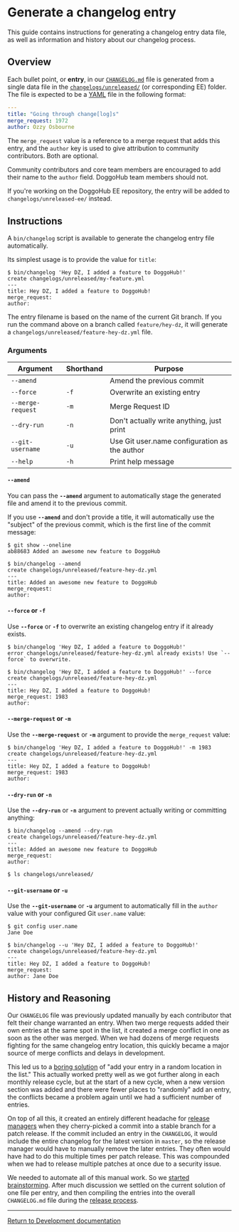 # Generate a changelog entry

This guide contains instructions for generating a changelog entry data file, as
well as information and history about our changelog process.

## Overview

Each bullet point, or **entry**, in our [`CHANGELOG.md`][changelog.md] file is
generated from a single data file in the [`changelogs/unreleased/`][unreleased]
(or corresponding EE) folder. The file is expected to be a [YAML] file in the
following format:

```yaml
---
title: "Going through change[log]s"
merge_request: 1972
author: Ozzy Osbourne
```

The `merge_request` value is a reference to a merge request that adds this
entry, and the `author` key is used to give attribution to community
contributors. Both are optional.

Community contributors and core team members are encouraged to add their name to
the `author` field. DoggoHub team members should not.

If you're working on the DoggoHub EE repository, the entry will be added to
`changelogs/unreleased-ee/` instead.

[changelog.md]: https://doggohub.com/doggohub-org/doggohub-ce/blob/master/CHANGELOG.md
[unreleased]: https://doggohub.com/doggohub-org/doggohub-ce/tree/master/changelogs/
[YAML]: https://en.wikipedia.org/wiki/YAML

## Instructions

A `bin/changelog` script is available to generate the changelog entry file
automatically.

Its simplest usage is to provide the value for `title`:

```text
$ bin/changelog 'Hey DZ, I added a feature to DoggoHub!'
create changelogs/unreleased/my-feature.yml
---
title: Hey DZ, I added a feature to DoggoHub!
merge_request:
author:
```

The entry filename is based on the name of the current Git branch. If you run
the command above on a branch called `feature/hey-dz`, it will generate a
`changelogs/unreleased/feature-hey-dz.yml` file.

### Arguments

| Argument          | Shorthand | Purpose                                       |
| ----------------- | --------- | --------------------------------------------- |
| `--amend`         |           | Amend the previous commit                     |
| `--force`         | `-f`      | Overwrite an existing entry                   |
| `--merge-request` | `-m`      | Merge Request ID                              |
| `--dry-run`       | `-n`      | Don't actually write anything, just print     |
| `--git-username`  | `-u`      | Use Git user.name configuration as the author |
| `--help`          | `-h`      | Print help message                            |

#### `--amend`

You can pass the **`--amend`** argument to automatically stage the generated
file and amend it to the previous commit.

If you use **`--amend`** and don't provide a title, it will automatically use
the "subject" of the previous commit, which is the first line of the commit
message:

```text
$ git show --oneline
ab88683 Added an awesome new feature to DoggoHub

$ bin/changelog --amend
create changelogs/unreleased/feature-hey-dz.yml
---
title: Added an awesome new feature to DoggoHub
merge_request:
author:
```

#### `--force` or `-f`

Use **`--force`** or **`-f`** to overwrite an existing changelog entry if it
already exists.

```text
$ bin/changelog 'Hey DZ, I added a feature to DoggoHub!'
error changelogs/unreleased/feature-hey-dz.yml already exists! Use `--force` to overwrite.

$ bin/changelog 'Hey DZ, I added a feature to DoggoHub!' --force
create changelogs/unreleased/feature-hey-dz.yml
---
title: Hey DZ, I added a feature to DoggoHub!
merge_request: 1983
author:
```

#### `--merge-request` or `-m`

Use the **`--merge-request`** or **`-m`** argument to provide the
`merge_request` value:

```text
$ bin/changelog 'Hey DZ, I added a feature to DoggoHub!' -m 1983
create changelogs/unreleased/feature-hey-dz.yml
---
title: Hey DZ, I added a feature to DoggoHub!
merge_request: 1983
author:
```

#### `--dry-run` or `-n`

Use the **`--dry-run`** or **`-n`** argument to prevent actually writing or
committing anything:

```text
$ bin/changelog --amend --dry-run
create changelogs/unreleased/feature-hey-dz.yml
---
title: Added an awesome new feature to DoggoHub
merge_request:
author:

$ ls changelogs/unreleased/
```

#### `--git-username` or `-u`

Use the **`--git-username`** or **`-u`** argument to automatically fill in the
`author` value with your configured Git `user.name` value:

```text
$ git config user.name
Jane Doe

$ bin/changelog --u 'Hey DZ, I added a feature to DoggoHub!'
create changelogs/unreleased/feature-hey-dz.yml
---
title: Hey DZ, I added a feature to DoggoHub!
merge_request:
author: Jane Doe
```

## History and Reasoning

Our `CHANGELOG` file was previously updated manually by each contributor that
felt their change warranted an entry. When two merge requests added their own
entries at the same spot in the list, it created a merge conflict in one as soon
as the other was merged. When we had dozens of merge requests fighting for the
same changelog entry location, this quickly became a major source of merge
conflicts and delays in development.

This led us to a [boring solution] of "add your entry in a random location in
the list." This actually worked pretty well as we got further along in each
monthly release cycle, but at the start of a new cycle, when a new version
section was added and there were fewer places to "randomly" add an entry, the
conflicts became a problem again until we had a sufficient number of entries.

On top of all this, it created an entirely different headache for [release managers]
when they cherry-picked a commit into a stable branch for a patch release. If
the commit included an entry in the `CHANGELOG`, it would include the entire
changelog for the latest version in `master`, so the release manager would have
to manually remove the later entries. They often would have had to do this
multiple times per patch release. This was compounded when we had to release
multiple patches at once due to a security issue.

We needed to automate all of this manual work. So we [started brainstorming].
After much discussion we settled on the current solution of one file per entry,
and then compiling the entries into the overall `CHANGELOG.md` file during the
[release process].

[boring solution]: https://about.doggohub.com/handbook/#boring-solutions
[release managers]: https://doggohub.com/doggohub-org/release-tools/blob/master/doc/release-manager.md
[started brainstorming]: https://doggohub.com/doggohub-org/doggohub-ce/issues/17826
[release process]: https://doggohub.com/doggohub-org/release-tools

---

[Return to Development documentation](README.md)
